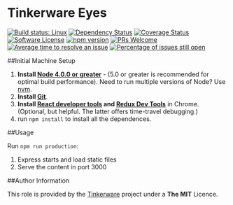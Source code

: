 # Tinkerware Eyes

[![Build status: Linux](https://travis-ci.org/Tinker-Ware/eyes.svg)](https://travis-ci.org/Tinker-Ware/eyes)
[![Dependency Status](https://david-dm.org/Tinker-Ware/eyes/status.svg)](https://david-dm.org/Tinker-Ware/eyes)
[![Coverage Status](https://coveralls.io/repos/github/Tinker-Ware/eyes/badge.svg)](https://coveralls.io/github/Tinker-Ware/eyes)
[![Software License](https://img.shields.io/badge/license-MIT-brightgreen.svg?style=flat-square)](LICENSE.txt)
[![npm version](https://img.shields.io/npm/v/react.svg?style=flat)](https://www.npmjs.com/package/react)
[![PRs Welcome](https://img.shields.io/badge/PRs-welcome-brightgreen.svg)](CONTRIBUTING.md#pull-requests)
[![Average time to resolve an issue](http://isitmaintained.com/badge/resolution/Tinker-Ware/eyes.svg)](http://isitmaintained.com/project/Tinker-Ware/eyes "Average time to resolve an issue")
[![Percentage of issues still open](http://isitmaintained.com/badge/open/Tinker-Ware/eyes.svg)](http://isitmaintained.com/project/Tinker-Ware/eyes "Percentage of issues still open")

##Initial Machine Setup
 1. **Install [Node 4.0.0 or greater](https://nodejs.org)** - (5.0 or greater is recommended for optimal build performance). Need to run multiple versions of Node? Use [nvm](https://github.com/creationix/nvm).
 2. **Install [Git](https://git-scm.com/downloads)**. 
 3. **Install [React developer tools](https://chrome.google.com/webstore/detail/react-developer-tools/fmkadmapgofadopljbjfkapdkoienihi?hl=en) and [Redux Dev Tools](https://chrome.google.com/webstore/detail/redux-devtools/lmhkpmbekcpmknklioeibfkpmmfibljd?hl=en)** in Chrome. (Optional, but helpful. The latter offers time-travel debugging.)
 4. run `npm install` to install all the dependences.

##Usage

 Run `npm run production`:

  1. Express starts and load static files
  2. Serve the content in port 3000

##Author Information

This role is provided by the [Tinkerware](http://tinkerware.io) project
under a **The MIT** Licence.
